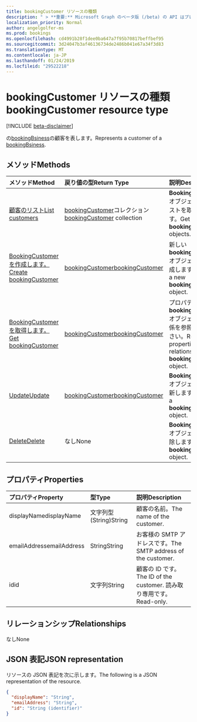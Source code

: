 ```yaml
---
title: bookingCustomer リソースの種類
description: " > **重要:** Microsoft Graph のベータ版 (/beta) の API はプレビュー中であるため、変更されることがあります。 実稼働アプリケーションでこれらの API を使用することは、サポートされていません。"
localization_priority: Normal
author: angelgolfer-ms
ms.prod: bookings
ms.openlocfilehash: cd4991b28f1dee0ba647a7f95b70817beffbef95
ms.sourcegitcommit: 3d24047b3af46136734de2486b041e67a34f3d83
ms.translationtype: MT
ms.contentlocale: ja-JP
ms.lasthandoff: 01/24/2019
ms.locfileid: "29522218"
---
```

# <a name="bookingcustomer-resource-type"></a><span data-ttu-id="4ffaa-104">bookingCustomer リソースの種類</span><span class="sxs-lookup"><span data-stu-id="4ffaa-104">bookingCustomer resource type</span></span>

 [!INCLUDE [beta-disclaimer](../../includes/beta-disclaimer.md)]
 
<span data-ttu-id="4ffaa-105">の[bookingBsiness](bookingbusiness.md)の顧客を表します。</span><span class="sxs-lookup"><span data-stu-id="4ffaa-105">Represents a customer of a [bookingBsiness](bookingbusiness.md).</span></span>


## <a name="methods"></a><span data-ttu-id="4ffaa-106">メソッド</span><span class="sxs-lookup"><span data-stu-id="4ffaa-106">Methods</span></span>

| <span data-ttu-id="4ffaa-107">メソッド</span><span class="sxs-lookup"><span data-stu-id="4ffaa-107">Method</span></span>           | <span data-ttu-id="4ffaa-108">戻り値の型</span><span class="sxs-lookup"><span data-stu-id="4ffaa-108">Return Type</span></span>    |<span data-ttu-id="4ffaa-109">説明</span><span class="sxs-lookup"><span data-stu-id="4ffaa-109">Description</span></span>|
|:---------------|:--------|:----------|
|[<span data-ttu-id="4ffaa-110">顧客のリスト</span><span class="sxs-lookup"><span data-stu-id="4ffaa-110">List customers</span></span>](../api/bookingbusiness-list-customers.md) | <span data-ttu-id="4ffaa-111">[bookingCustomer](bookingcustomer.md)コレクション</span><span class="sxs-lookup"><span data-stu-id="4ffaa-111">[bookingCustomer](bookingcustomer.md) collection</span></span> | <span data-ttu-id="4ffaa-112">**BookingCustomer**オブジェクトのリストを取得します。</span><span class="sxs-lookup"><span data-stu-id="4ffaa-112">Get a list of **bookingCustomer** objects.</span></span> |
|[<span data-ttu-id="4ffaa-113">BookingCustomer を作成します。</span><span class="sxs-lookup"><span data-stu-id="4ffaa-113">Create bookingCustomer</span></span>](../api/bookingbusiness-post-customers.md) | [<span data-ttu-id="4ffaa-114">bookingCustomer</span><span class="sxs-lookup"><span data-stu-id="4ffaa-114">bookingCustomer</span></span>](bookingcustomer.md) | <span data-ttu-id="4ffaa-115">新しい**bookingCustomer**オブジェクトを作成します。</span><span class="sxs-lookup"><span data-stu-id="4ffaa-115">Create a new **bookingCustomer** object.</span></span> |
|[<span data-ttu-id="4ffaa-116">BookingCustomer を取得します。</span><span class="sxs-lookup"><span data-stu-id="4ffaa-116">Get bookingCustomer</span></span>](../api/bookingcustomer-get.md) | [<span data-ttu-id="4ffaa-117">bookingCustomer</span><span class="sxs-lookup"><span data-stu-id="4ffaa-117">bookingCustomer</span></span>](bookingcustomer.md) |<span data-ttu-id="4ffaa-118">プロパティと、 **bookingCustomer**オブジェクトの関係を参照してください。</span><span class="sxs-lookup"><span data-stu-id="4ffaa-118">Read the properties and relationships of a **bookingCustomer** object.</span></span>|
|[<span data-ttu-id="4ffaa-119">Update</span><span class="sxs-lookup"><span data-stu-id="4ffaa-119">Update</span></span>](../api/bookingcustomer-update.md) | [<span data-ttu-id="4ffaa-120">bookingCustomer</span><span class="sxs-lookup"><span data-stu-id="4ffaa-120">bookingCustomer</span></span>](bookingcustomer.md) |<span data-ttu-id="4ffaa-121">**BookingCustomer**オブジェクトを更新します。</span><span class="sxs-lookup"><span data-stu-id="4ffaa-121">Update a **bookingCustomer** object.</span></span> |
|[<span data-ttu-id="4ffaa-122">Delete</span><span class="sxs-lookup"><span data-stu-id="4ffaa-122">Delete</span></span>](../api/bookingcustomer-delete.md) | <span data-ttu-id="4ffaa-123">なし</span><span class="sxs-lookup"><span data-stu-id="4ffaa-123">None</span></span> |<span data-ttu-id="4ffaa-124">**BookingCustomer**オブジェクトを削除します。</span><span class="sxs-lookup"><span data-stu-id="4ffaa-124">Delete a **bookingCustomer** object.</span></span> |

## <a name="properties"></a><span data-ttu-id="4ffaa-125">プロパティ</span><span class="sxs-lookup"><span data-stu-id="4ffaa-125">Properties</span></span>
| <span data-ttu-id="4ffaa-126">プロパティ</span><span class="sxs-lookup"><span data-stu-id="4ffaa-126">Property</span></span>     | <span data-ttu-id="4ffaa-127">型</span><span class="sxs-lookup"><span data-stu-id="4ffaa-127">Type</span></span>   |<span data-ttu-id="4ffaa-128">説明</span><span class="sxs-lookup"><span data-stu-id="4ffaa-128">Description</span></span>|
|:---------------|:--------|:----------|
|<span data-ttu-id="4ffaa-129">displayName</span><span class="sxs-lookup"><span data-stu-id="4ffaa-129">displayName</span></span>|<span data-ttu-id="4ffaa-130">文字列型 (String)</span><span class="sxs-lookup"><span data-stu-id="4ffaa-130">String</span></span>|<span data-ttu-id="4ffaa-131">顧客の名前。</span><span class="sxs-lookup"><span data-stu-id="4ffaa-131">The name of the customer.</span></span>|
|<span data-ttu-id="4ffaa-132">emailAddress</span><span class="sxs-lookup"><span data-stu-id="4ffaa-132">emailAddress</span></span>|<span data-ttu-id="4ffaa-133">String</span><span class="sxs-lookup"><span data-stu-id="4ffaa-133">String</span></span>|<span data-ttu-id="4ffaa-134">お客様の SMTP アドレスです。</span><span class="sxs-lookup"><span data-stu-id="4ffaa-134">The SMTP address of the customer.</span></span>|
|<span data-ttu-id="4ffaa-135">id</span><span class="sxs-lookup"><span data-stu-id="4ffaa-135">id</span></span>|<span data-ttu-id="4ffaa-136">文字列</span><span class="sxs-lookup"><span data-stu-id="4ffaa-136">String</span></span>| <span data-ttu-id="4ffaa-137">顧客の ID です。</span><span class="sxs-lookup"><span data-stu-id="4ffaa-137">The ID of the customer.</span></span> <span data-ttu-id="4ffaa-138">読み取り専用です。</span><span class="sxs-lookup"><span data-stu-id="4ffaa-138">Read-only.</span></span>|

## <a name="relationships"></a><span data-ttu-id="4ffaa-139">リレーションシップ</span><span class="sxs-lookup"><span data-stu-id="4ffaa-139">Relationships</span></span>
<span data-ttu-id="4ffaa-140">なし</span><span class="sxs-lookup"><span data-stu-id="4ffaa-140">None</span></span>


## <a name="json-representation"></a><span data-ttu-id="4ffaa-141">JSON 表記</span><span class="sxs-lookup"><span data-stu-id="4ffaa-141">JSON representation</span></span>

<span data-ttu-id="4ffaa-142">リソースの JSON 表記を次に示します。</span><span class="sxs-lookup"><span data-stu-id="4ffaa-142">The following is a JSON representation of the resource.</span></span>

<!-- {
  "blockType": "resource",
  "optionalProperties": [

  ],
  "@odata.type": "microsoft.graph.bookingCustomer"
}-->

```json
{
  "displayName": "String",
  "emailAddress": "String",
  "id": "String (identifier)"
}

```

<!-- uuid: 8fcb5dbc-d5aa-4681-8e31-b001d5168d79
2015-10-25 14:57:30 UTC -->
<!--
{
  "type": "#page.annotation",
  "description": "bookingCustomer resource",
  "keywords": "",
  "section": "documentation",
  "tocPath": "",
  "suppressions": [
    "Error: /api-reference/beta/resources/bookingcustomer.md:\r\n      Exception processing links.\r\n    System.ArgumentException: Link Definition was null. Link text: !INCLUDE [beta-disclaimer](../../includes/beta-disclaimer.md)\r\n      at ApiDoctor.Validation.DocFile.get_LinkDestinations()\r\n      at ApiDoctor.Validation.DocSet.ValidateLinks(Boolean includeWarnings, String[] relativePathForFiles, IssueLogger issues, Boolean requireFilenameCaseMatch, Boolean printOrphanedFiles)"
  ]
}
-->
